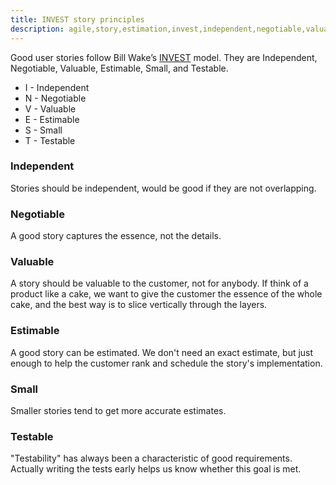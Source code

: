 ```yaml
---
title: INVEST story principles
description: agile,story,estimation,invest,independent,negotiable,valuable,estimable,small,testable
---
```


Good user stories follow Bill Wake’s [INVEST](http://xp123.com/xplor/xp0308/index.shtml) model.
They are Independent, Negotiable, Valuable, Estimable, Small, and Testable.

 *  I - Independent
 *  N - Negotiable
 *  V - Valuable
 *  E - Estimable
 *  S - Small
 *  T - Testable

### Independent
Stories should be independent, would be good if they are not overlapping.

### Negotiable
A good story captures the essence, not the details.

### Valuable

A story should be valuable to the customer, not for anybody.
If think of a product like a cake, we want to give the customer the essence of the whole cake,
and the best way is to slice vertically through the layers.

### Estimable

A good story can be estimated. We don't need an exact estimate,
but just enough to help the customer rank and schedule the story's implementation.

### Small

Smaller stories tend to get more accurate estimates.

### Testable

"Testability" has always been a characteristic of good requirements.
Actually writing the tests early helps us know whether this goal is met.




